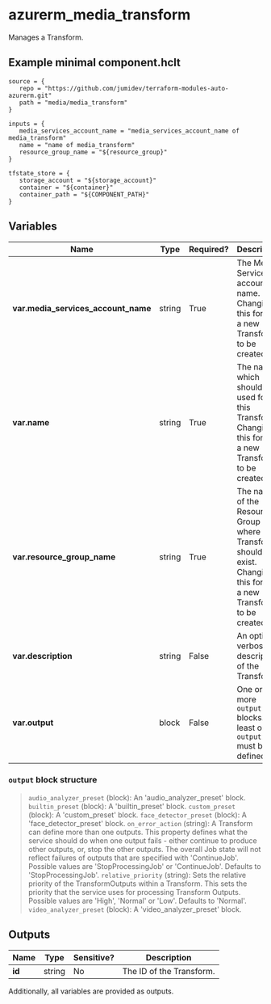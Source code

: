 # azurerm_media_transform

Manages a Transform.

## Example minimal component.hclt

```hcl
source = {
   repo = "https://github.com/jumidev/terraform-modules-auto-azurerm.git" 
   path = "media/media_transform" 
}

inputs = {
   media_services_account_name = "media_services_account_name of media_transform" 
   name = "name of media_transform" 
   resource_group_name = "${resource_group}" 
}

tfstate_store = {
   storage_account = "${storage_account}" 
   container = "${container}" 
   container_path = "${COMPONENT_PATH}" 
}

```

## Variables

| Name | Type | Required? |  Description |
| ---- | ---- | --------- |  ----------- |
| **var.media_services_account_name** | string | True | The Media Services account name. Changing this forces a new Transform to be created. | 
| **var.name** | string | True | The name which should be used for this Transform. Changing this forces a new Transform to be created. | 
| **var.resource_group_name** | string | True | The name of the Resource Group where the Transform should exist. Changing this forces a new Transform to be created. | 
| **var.description** | string | False | An optional verbose description of the Transform. | 
| **var.output** | block | False | One or more `output` blocks. At least one `output` must be defined. | 

### `output` block structure

>`audio_analyzer_preset` (block): An 'audio_analyzer_preset' block.
>`builtin_preset` (block): A 'builtin_preset' block.
>`custom_preset` (block): A 'custom_preset' block.
>`face_detector_preset` (block): A 'face_detector_preset' block.
>`on_error_action` (string): A Transform can define more than one outputs. This property defines what the service should do when one output fails - either continue to produce other outputs, or, stop the other outputs. The overall Job state will not reflect failures of outputs that are specified with 'ContinueJob'. Possible values are 'StopProcessingJob' or 'ContinueJob'. Defaults to 'StopProcessingJob'.
>`relative_priority` (string): Sets the relative priority of the TransformOutputs within a Transform. This sets the priority that the service uses for processing Transform Outputs. Possible values are 'High', 'Normal' or 'Low'. Defaults to 'Normal'.
>`video_analyzer_preset` (block): A 'video_analyzer_preset' block.



## Outputs

| Name | Type | Sensitive? | Description |
| ---- | ---- | --------- | --------- |
| **id** | string | No  | The ID of the Transform. | 

Additionally, all variables are provided as outputs.
